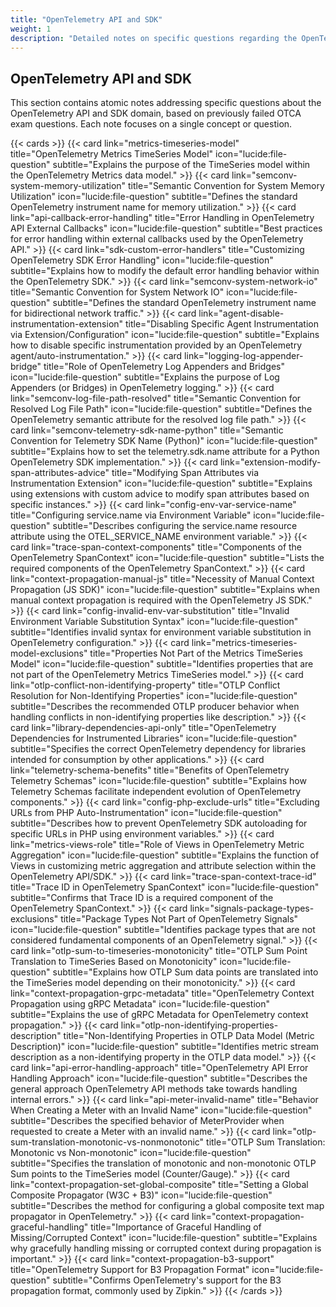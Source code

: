 ```yaml
---
title: "OpenTelemetry API and SDK"
weight: 1
description: "Detailed notes on specific questions regarding the OpenTelemetry API, SDK, OTLP, Semantic Conventions, and related concepts for OTCA preparation."
---
```


## OpenTelemetry API and SDK

This section contains atomic notes addressing specific questions about the OpenTelemetry API and SDK domain, based on previously failed OTCA exam questions. Each note focuses on a single concept or question.

{{< cards >}}
  {{< card link="metrics-timeseries-model" title="OpenTelemetry Metrics TimeSeries Model" icon="lucide:file-question" subtitle="Explains the purpose of the TimeSeries model within the OpenTelemetry Metrics data model." >}}
  {{< card link="semconv-system-memory-utilization" title="Semantic Convention for System Memory Utilization" icon="lucide:file-question" subtitle="Defines the standard OpenTelemetry instrument name for memory utilization." >}}
  {{< card link="api-callback-error-handling" title="Error Handling in OpenTelemetry API External Callbacks" icon="lucide:file-question" subtitle="Best practices for error handling within external callbacks used by the OpenTelemetry API." >}}
  {{< card link="sdk-custom-error-handlers" title="Customizing OpenTelemetry SDK Error Handling" icon="lucide:file-question" subtitle="Explains how to modify the default error handling behavior within the OpenTelemetry SDK." >}}
  {{< card link="semconv-system-network-io" title="Semantic Convention for System Network IO" icon="lucide:file-question" subtitle="Defines the standard OpenTelemetry instrument name for bidirectional network traffic." >}}
  {{< card link="agent-disable-instrumentation-extension" title="Disabling Specific Agent Instrumentation via Extension/Configuration" icon="lucide:file-question" subtitle="Explains how to disable specific instrumentation provided by an OpenTelemetry agent/auto-instrumentation." >}}
  {{< card link="logging-log-appender-bridge" title="Role of OpenTelemetry Log Appenders and Bridges" icon="lucide:file-question" subtitle="Explains the purpose of Log Appenders (or Bridges) in OpenTelemetry logging." >}}
  {{< card link="semconv-log-file-path-resolved" title="Semantic Convention for Resolved Log File Path" icon="lucide:file-question" subtitle="Defines the OpenTelemetry semantic attribute for the resolved log file path." >}}
  {{< card link="semconv-telemetry-sdk-name-python" title="Semantic Convention for Telemetry SDK Name (Python)" icon="lucide:file-question" subtitle="Explains how to set the telemetry.sdk.name attribute for a Python OpenTelemetry SDK implementation." >}}
  {{< card link="extension-modify-span-attributes-advice" title="Modifying Span Attributes via Instrumentation Extension" icon="lucide:file-question" subtitle="Explains using extensions with custom advice to modify span attributes based on specific instances." >}}
  {{< card link="config-env-var-service-name" title="Configuring service.name via Environment Variable" icon="lucide:file-question" subtitle="Describes configuring the service.name resource attribute using the OTEL_SERVICE_NAME environment variable." >}}
  {{< card link="trace-span-context-components" title="Components of the OpenTelemetry SpanContext" icon="lucide:file-question" subtitle="Lists the required components of the OpenTelemetry SpanContext." >}}
  {{< card link="context-propagation-manual-js" title="Necessity of Manual Context Propagation (JS SDK)" icon="lucide:file-question" subtitle="Explains when manual context propagation is required with the OpenTelemetry JS SDK." >}}
  {{< card link="config-invalid-env-var-substitution" title="Invalid Environment Variable Substitution Syntax" icon="lucide:file-question" subtitle="Identifies invalid syntax for environment variable substitution in OpenTelemetry configuration." >}}
  {{< card link="metrics-timeseries-model-exclusions" title="Properties Not Part of the Metrics TimeSeries Model" icon="lucide:file-question" subtitle="Identifies properties that are not part of the OpenTelemetry Metrics TimeSeries model." >}}
  {{< card link="otlp-conflict-non-identifying-property" title="OTLP Conflict Resolution for Non-Identifying Properties" icon="lucide:file-question" subtitle="Describes the recommended OTLP producer behavior when handling conflicts in non-identifying properties like description." >}}
  {{< card link="library-dependencies-api-only" title="OpenTelemetry Dependencies for Instrumented Libraries" icon="lucide:file-question" subtitle="Specifies the correct OpenTelemetry dependency for libraries intended for consumption by other applications." >}}
  {{< card link="telemetry-schema-benefits" title="Benefits of OpenTelemetry Telemetry Schemas" icon="lucide:file-question" subtitle="Explains how Telemetry Schemas facilitate independent evolution of OpenTelemetry components." >}}
  {{< card link="config-php-exclude-urls" title="Excluding URLs from PHP Auto-Instrumentation" icon="lucide:file-question" subtitle="Describes how to prevent OpenTelemetry SDK autoloading for specific URLs in PHP using environment variables." >}}
  {{< card link="metrics-views-role" title="Role of Views in OpenTelemetry Metric Aggregation" icon="lucide:file-question" subtitle="Explains the function of Views in customizing metric aggregation and attribute selection within the OpenTelemetry API/SDK." >}}
  {{< card link="trace-span-context-trace-id" title="Trace ID in OpenTelemetry SpanContext" icon="lucide:file-question" subtitle="Confirms that Trace ID is a required component of the OpenTelemetry SpanContext." >}}
  {{< card link="signals-package-types-exclusions" title="Package Types Not Part of OpenTelemetry Signals" icon="lucide:file-question" subtitle="Identifies package types that are not considered fundamental components of an OpenTelemetry signal." >}}
  {{< card link="otlp-sum-to-timeseries-monotonicity" title="OTLP Sum Point Translation to TimeSeries Based on Monotonicity" icon="lucide:file-question" subtitle="Explains how OTLP Sum data points are translated into the TimeSeries model depending on their monotonicity." >}}
  {{< card link="context-propagation-grpc-metadata" title="OpenTelemetry Context Propagation using gRPC Metadata" icon="lucide:file-question" subtitle="Explains the use of gRPC Metadata for OpenTelemetry context propagation." >}}
  {{< card link="otlp-non-identifying-properties-description" title="Non-Identifying Properties in OTLP Data Model (Metric Description)" icon="lucide:file-question" subtitle="Identifies metric stream description as a non-identifying property in the OTLP data model." >}}
  {{< card link="api-error-handling-approach" title="OpenTelemetry API Error Handling Approach" icon="lucide:file-question" subtitle="Describes the general approach OpenTelemetry API methods take towards handling internal errors." >}}
  {{< card link="api-meter-invalid-name" title="Behavior When Creating a Meter with an Invalid Name" icon="lucide:file-question" subtitle="Describes the specified behavior of MeterProvider when requested to create a Meter with an invalid name." >}}
  {{< card link="otlp-sum-translation-monotonic-vs-nonmonotonic" title="OTLP Sum Translation: Monotonic vs Non-monotonic" icon="lucide:file-question" subtitle="Specifies the translation of monotonic and non-monotonic OTLP Sum points to the TimeSeries model (Counter/Gauge)." >}}
  {{< card link="context-propagation-set-global-composite" title="Setting a Global Composite Propagator (W3C + B3)" icon="lucide:file-question" subtitle="Describes the method for configuring a global composite text map propagator in OpenTelemetry." >}}
  {{< card link="context-propagation-graceful-handling" title="Importance of Graceful Handling of Missing/Corrupted Context" icon="lucide:file-question" subtitle="Explains why gracefully handling missing or corrupted context during propagation is important." >}}
  {{< card link="context-propagation-b3-support" title="OpenTelemetry Support for B3 Propagation Format" icon="lucide:file-question" subtitle="Confirms OpenTelemetry's support for the B3 propagation format, commonly used by Zipkin." >}}
{{< /cards >}}
